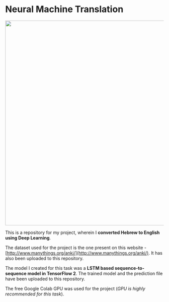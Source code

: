 # Neural Machine Translation

<img src="https://miro.medium.com/max/1838/1*9RfFciCR6CVTf-MSXo6EHA.png" width="650">

This is a repository for my project, wherein I **converted Hebrew to English using Deep Learning**.

The dataset used for the project is the one present on this website - [http://www.manythings.org/anki/](http://www.manythings.org/anki/). It has also been uploaded to this repository. 

The model I created for this task was a **LSTM based sequence-to-sequence model in TensorFlow 2**. The trained model and the prediction file have been uploaded to this repository. 

The free Google Colab GPU was used for the project (*GPU is highly recommended for this task*).


